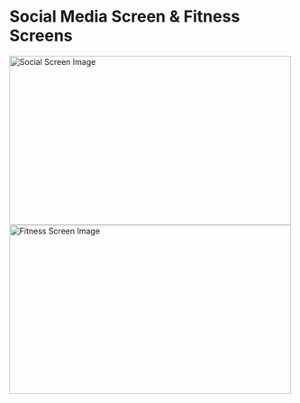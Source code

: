 # Social Media Screen & Fitness Screens

<div style="white-space: nowrap;">
    <img src="https://github.com/SatyamkrJha85/Different_Screens/assets/111700337/e718fa10-4af6-410d-837b-46a15c1459b6" alt="Social Screen Image" width="500" height="300">
  <br/>
    <img src="https://github.com/SatyamkrJha85/Different_Screens/assets/111700337/5e248c82-62f9-4724-9c24-3d6449fc71d4" alt="Fitness Screen Image" width="500" height="300">
</div>
